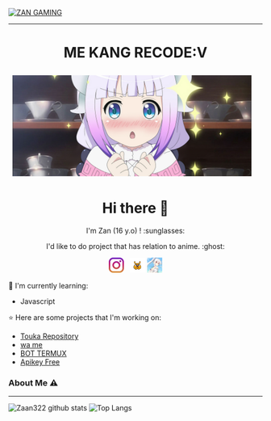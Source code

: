 [![ZAN GAMING](https://github.com/TobyG74/TobyG74/blob/main/Background.jpg)](https://github.com/Zaan322)

___

<h1  align='center'> ME KANG RECODE:V
    
    

<p align='center'> 
    <a href="https://instagram.com/zanganzz_"><img height="200" src="https://github.com/Zaan322/Zaan322/blob/main/profile.jpg?raw=true"></a>&nbsp;&nbsp;
</P>

<h1  align='center'> Hi there 👋 </h1>

<p align='center'>  I'm Zan (16 y.o) ! :sunglasses: </p>

<p align='center'> I'd like to do project that has relation to anime. :ghost: </p>

<p align='center'>
   <a href="https://instagram.com/zanganzz_"><img height="30" src="https://github.com/Zaan322/Zaan322/blob/main/instagram.jpg?raw=true"></a>&nbsp;&nbsp
   <a href="https://saweria.co/Irzan"><img height="30" src="https://github.com/Zaan322/Zaan322/blob/main/saweria.jpg?raw=true"></a>
   <a href="https://toukabot-api.herokuapp.com/"><img height="30" src="https://github.com/Zaan322/Zaan322/blob/main/logo2.jpg?raw=true"></a>
</P>

:page_with_curl: I'm currently learning:
- Javascript

:star: Here are some projects that I'm working on:
- [Touka Repository](https://github.com/Zaan322/ToukaBotV2)
- [wa me](https://wa.me/6282291992581)
- [BOT TERMUX](https://github.com/Zanganss)
- [Apikey Free](https://toukabot-api.herokuapp.com)

### About Me ⚠️
___

![Zaan322 github stats](https://github-readme-stats.vercel.app/api?username=Zaan322&layout=compact&theme=tokyonight)
![Top Langs](https://github-readme-stats.vercel.app/api/top-langs/?username=Zaan322&count_private=true&show_icons=true&theme=tokyonight)
<!--
**TobyG74/TobyG74** is a ✨ _special_ ✨ repository because its `README.md` (this file) appears on your GitHub profile.

Here are some ideas to get you started:

- 🔭 I’m currently working on ...
- 🌱 I’m currently learning ...
- 👯 I’m looking to collaborate on ...
- 🤔 I’m looking for help with ...
- 💬 Ask me about ...
- 📫 How to reach me: ...
- 😄 Pronouns: ...
- ⚡ Fun fact: ...
-->
